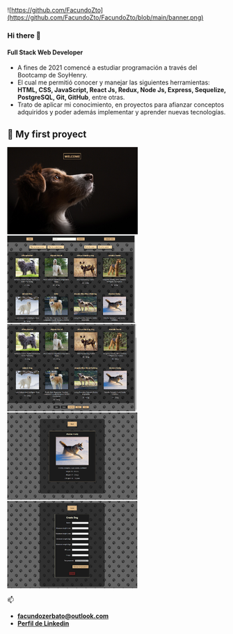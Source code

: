 ![https://github.com/FacundoZto](https://github.com/FacundoZto/FacundoZto/blob/main/banner.png)

### Hi there 👋

#### Full Stack Web Developer

- A fines de 2021 comencé a estudiar programación a través del Bootcamp de SoyHenry.
- El cual me permitió conocer y manejar las siguientes herramientas:
 **HTML, CSS, JavaScript, React Js, Redux, Node Js, Express, Sequelize, PostgreSQL, Git, GitHub**, entre otras.
- Trato de aplicar mi conocimiento, en proyectos para afianzar conceptos adquiridos y poder además implementar y aprender nuevas tecnologías.

## :pushpin: My first proyect
<p>
  <img src="https://github.com/FacundoZto/FacundoZto/blob/main/landind1.png?raw=true" widht='100px' height='200px' />
  <img src="https://github.com/FacundoZto/FacundoZto/blob/main/home.png?raw=true" widht='100px' height='200px' />
  <img src="https://github.com/FacundoZto/FacundoZto/blob/main/paginado.png?raw=true" widht='100px' height='200px' />
  <img src="https://github.com/FacundoZto/FacundoZto/blob/main/detail.png?raw=true" widht='100px' height='200px' />
  <img src="https://github.com/FacundoZto/FacundoZto/blob/main/create.png?raw=true" widht='100px' height='200px' />
</p>
  
📫
- **facundozerbato@outlook.com**
- **[Perfil de Linkedin](https://www.linkedin.com/in/facundozerbato/)**


